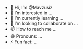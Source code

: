 - 👋 Hi, I’m @Mavzusiz
- 👀 I’m interested in ...
- 🌱 I’m currently learning ...
- 💞️ I’m looking to collaborate on ...
- 📫 How to reach me ...
- 😄 Pronouns: ...
- ⚡ Fun fact: ...

<!---
Mavzusiz/Mavzusiz is a ✨ special ✨ repository because its `README.md` (this file) appears on your GitHub profile.
You can click the Preview link to take a look at your changes.
--->

